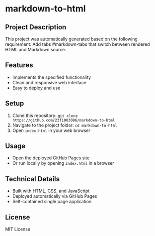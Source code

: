 # markdown-to-html

## Project Description
This project was automatically generated based on the following requirement:
Add tabs #markdown-tabs that switch between rendered HTML and Markdown source.

## Features
- Implements the specified functionality
- Clean and responsive web interface
- Easy to deploy and use

## Setup
1. Clone this repository: `git clone https://github.com/23f1003086/markdown-to-html`
2. Navigate to the project folder: `cd markdown-to-html`
3. Open `index.html` in your web browser

## Usage
- Open the deployed GitHub Pages site
- Or run locally by opening `index.html` in a browser

## Technical Details
- Built with HTML, CSS, and JavaScript
- Deployed automatically via GitHub Pages
- Self-contained single page application

## License
MIT License
